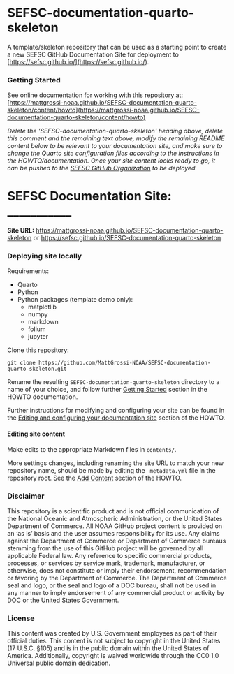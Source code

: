 # SEFSC-documentation-quarto-skeleton

A template/skeleton repository that can be used as a starting point to create a new SEFSC GitHub Documentation Site for deployment to [https://sefsc.github.io/](https://sefsc.github.io/).

### Getting Started

See online documentation for working with this repository at: [https://mattgrossi-noaa.github.io/SEFSC-documentation-quarto-skeleton/content/howto](https://mattgrossi-noaa.github.io/SEFSC-documentation-quarto-skeleton/content/howto)

*Delete the 'SEFSC-documentation-quarto-skeleton' heading above, delete this comment and the remaining text above, modify the remaining README content below to be relevant to your documentation site, and make sure to change the Quarto site configuration files according to the instructions in the HOWTO/documentation. Once your site content looks ready to go, it can be pushed to the [SEFSC GitHub Organization](https://github.com/sefsc) to be deployed.*

# SEFSC Documentation Site: ___________

**Site URL:** https://mattgrossi-noaa.github.io/SEFSC-documentation-quarto-skeleton or https://sefsc.github.io/SEFSC-documentation-quarto-skeleton

### Deploying site locally
Requirements:
* Quarto
* Python
* Python packages (template demo only):
  - matplotlib
  - numpy
  - markdown
  - folium
  - jupyter

Clone this repository:
```commandline
git clone https://github.com/MattGrossi-NOAA/SEFSC-documentation-quarto-skeleton.git
```
Rename the resulting `SEFSC-documentation-quarto-skeleton` directory to a name of your choice, and follow further [Getting Started](https://mattgrossi-noaa.github.io/SEFSC-documentation-quarto-skeleton/content/howto/setup.html) section in the HOWTO documentation.

Further instructions for modifying and configuring your site can be found in the  [Editing and configuring your documentation site](https://mattgrossi-noaa.github.io/SEFSC-documentation-quarto-skeleton/content/howto/customizing.html) section of the HOWTO.

#### Editing site content

Make edits to the appropriate Markdown files in `contents/`. 

More settings changes, including renaming the site URL to match your new repository name, should be made by editing the `_metadata.yml` file in the repository root. See the [Add Content](https://mattgrossi-noaa.github.io/SEFSC-documentation-quarto-skeleton/content/howto/add-content.html) section of the HOWTO.

### Disclaimer

This repository is a scientific product and is not official communication of the National Oceanic and Atmospheric Administration, or the United States Department of Commerce. All NOAA GitHub project content is provided on an ‘as is’ basis and the user assumes responsibility for its use. Any claims against the Department of Commerce or Department of Commerce bureaus stemming from the use of this GitHub project will be governed by all applicable Federal law. Any reference to specific commercial products, processes, or services by service mark, trademark, manufacturer, or otherwise, does not constitute or imply their endorsement, recommendation or favoring by the Department of Commerce. The Department of Commerce seal and logo, or the seal and logo of a DOC bureau, shall not be used in any manner to imply endorsement of any commercial product or activity by DOC or the United States Government.

### License

This content was created by U.S. Government employees as part of their official duties. This content is not subject to copyright in the United States (17 U.S.C. §105) and is in the public domain within the United States of America. Additionally, copyright is waived worldwide through the CC0 1.0 Universal public domain dedication.


